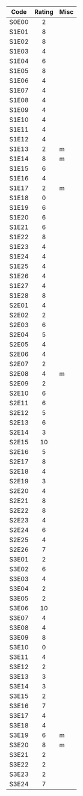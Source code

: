 Code | Rating | Misc
--- |:---:| ---
S0E00 | 2 | 
S1E01 | 8 | 
S1E02 | 8 | 
S1E03 | 4 | 
S1E04 | 6 | 
S1E05 | 8 | 
S1E06 | 4 | 
S1E07 | 4 | 
S1E08 | 4 | 
S1E09 | 4 | 
S1E10 | 4 | 
S1E11 | 4 | 
S1E12 | 4 | 
S1E13 | 2 | m
S1E14 | 8 | m
S1E15 | 6 | 
S1E16 | 4 | 
S1E17 | 2 | m
S1E18 | 0 | 
S1E19 | 6 | 
S1E20 | 6 | 
S1E21 | 6 | 
S1E22 | 8 | 
S1E23 | 4 | 
S1E24 | 4 | 
S1E25 | 4 | 
S1E26 | 4 | 
S1E27 | 4 | 
S1E28 | 8 | 
S2E01 | 4 | 
S2E02 | 2 | 
S2E03 | 6 | 
S2E04 | 5 | 
S2E05 | 4 | 
S2E06 | 4 | 
S2E07 | 2 | 
S2E08 | 4 | m
S2E09 | 2 | 
S2E10 | 6 | 
S2E11 | 6 | 
S2E12 | 5 | 
S2E13 | 6 | 
S2E14 | 3 | 
S2E15 | 10 | 
S2E16 | 5 | 
S2E17 | 8 | 
S2E18 | 4 | 
S2E19 | 3 | 
S2E20 | 4 | 
S2E21 | 8 | 
S2E22 | 8 | 
S2E23 | 4 | 
S2E24 | 6 | 
S2E25 | 4 | 
S2E26 | 7 | 
S3E01 | 2 | 
S3E02 | 6 | 
S3E03 | 4 | 
S3E04 | 2 | 
S3E05 | 2 | 
S3E06 | 10 | 
S3E07 | 4 | 
S3E08 | 4 | 
S3E09 | 8 | 
S3E10 | 0 | 
S3E11 | 4 | 
S3E12 | 2 | 
S3E13 | 3 | 
S3E14 | 3 | 
S3E15 | 2 | 
S3E16 | 7 | 
S3E17 | 4 | 
S3E18 | 4 | 
S3E19 | 6 | m
S3E20 | 8 | m
S3E21 | 2 | 
S3E22 | 2 | 
S3E23 | 2 | 
S3E24 | 7 | 
